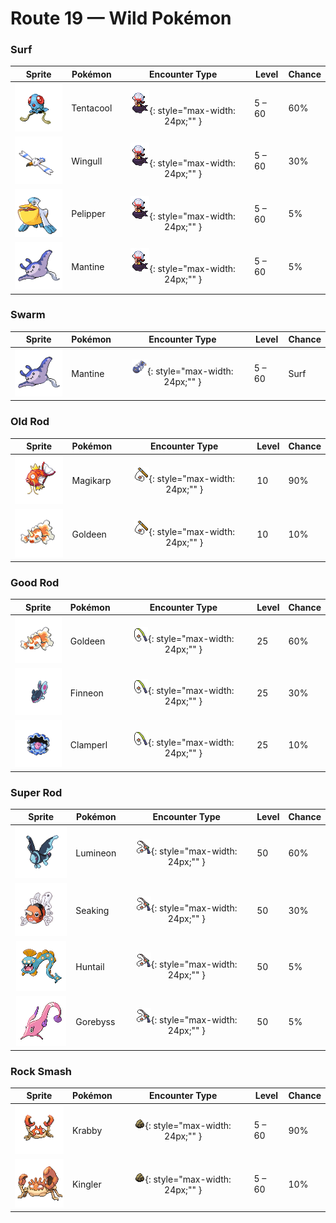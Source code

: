 # Route 19 — Wild Pokémon

### Surf

| Sprite | Pokémon | Encounter Type | Level | Chance |
|:------:|---------|:--------------:|-------|--------|
| ![Tentacool](../../assets/sprites/tentacool/front.gif "When the tide goes out, dehydrated TENTACOOL remains can be found washed up on the shore.") | Tentacool | ![Surf](../../assets/encounter_types/surf.png "Surf"){: style="max-width: 24px;"" } | 5 – 60 | 60% |
| ![Wingull](../../assets/sprites/wingull/front.gif "It soars on updrafts without flapping its wings. It makes a nest on sheer cliffs at the sea’s edge.") | Wingull | ![Surf](../../assets/encounter_types/surf.png "Surf"){: style="max-width: 24px;"" } | 5 – 60 | 30% |
| ![Pelipper](../../assets/sprites/pelipper/front.gif "It protects its young in its beak. It bobs on waves, resting on them on days when the waters are calm.") | Pelipper | ![Surf](../../assets/encounter_types/surf.png "Surf"){: style="max-width: 24px;"" } | 5 – 60 | 5% |
| ![Mantine](../../assets/sprites/mantine/front.gif "As it majestically swims, it doesn’t care if REMORAID attach to it for scavenging its leftovers.") | Mantine | ![Surf](../../assets/encounter_types/surf.png "Surf"){: style="max-width: 24px;"" } | 5 – 60 | 5% |

### Swarm

| Sprite | Pokémon | Encounter Type | Level | Chance |
|:------:|---------|:--------------:|-------|--------|
| ![Mantine](../../assets/sprites/mantine/front.gif "As it majestically swims, it doesn’t care if REMORAID attach to it for scavenging its leftovers.") | Mantine | ![Swarm](../../assets/encounter_types/swarm.png "Swarm"){: style="max-width: 24px;"" } | 5 – 60 | Surf |

### Old Rod

| Sprite | Pokémon | Encounter Type | Level | Chance |
|:------:|---------|:--------------:|-------|--------|
| ![Magikarp](../../assets/sprites/magikarp/front.gif "An underpowered, pathetic Pokémon. It may jump high on rare occasions, but usually not more than seven feet.") | Magikarp | ![Old Rod](../../assets/encounter_types/old_rod.png "Old Rod"){: style="max-width: 24px;"" } | 10 | 90% |
| ![Goldeen](../../assets/sprites/goldeen/front.gif "Its dorsal, pectoral and tail fins wave elegantly in water. That is why it is known as the water dancer.") | Goldeen | ![Old Rod](../../assets/encounter_types/old_rod.png "Old Rod"){: style="max-width: 24px;"" } | 10 | 10% |

### Good Rod

| Sprite | Pokémon | Encounter Type | Level | Chance |
|:------:|---------|:--------------:|-------|--------|
| ![Goldeen](../../assets/sprites/goldeen/front.gif "Its dorsal, pectoral and tail fins wave elegantly in water. That is why it is known as the water dancer.") | Goldeen | ![Good Rod](../../assets/encounter_types/good_rod.png "Good Rod"){: style="max-width: 24px;"" } | 25 | 60% |
| ![Finneon](../../assets/sprites/finneon/front.gif "Swimming and fluttering its two tail fins, it looks like a BEAUTIFLY. At night, the patterns on its tail fins softly shine.") | Finneon | ![Good Rod](../../assets/encounter_types/good_rod.png "Good Rod"){: style="max-width: 24px;"" } | 25 | 30% |
| ![Clamperl](../../assets/sprites/clamperl/front.gif "When it evolves, it makes a mysterious pearl that amplifies psychic powers when it’s held.") | Clamperl | ![Good Rod](../../assets/encounter_types/good_rod.png "Good Rod"){: style="max-width: 24px;"" } | 25 | 10% |

### Super Rod

| Sprite | Pokémon | Encounter Type | Level | Chance |
|:------:|---------|:--------------:|-------|--------|
| ![Lumineon](../../assets/sprites/lumineon/front.gif "LUMINEON swimming in the darkness of the deep sea look like stars shining in the night sky.") | Lumineon | ![Super Rod](../../assets/encounter_types/super_rod.png "Super Rod"){: style="max-width: 24px;"" } | 50 | 60% |
| ![Seaking](../../assets/sprites/seaking/front.gif "During spawning season, SEAKING gather from all over, causing rivers to appear a brilliant red.") | Seaking | ![Super Rod](../../assets/encounter_types/super_rod.png "Super Rod"){: style="max-width: 24px;"" } | 50 | 30% |
| ![Huntail](../../assets/sprites/huntail/front.gif "It lives deep in the pitch-dark sea. It attracts prey by moving its tail in mimicry of a small animal.") | Huntail | ![Super Rod](../../assets/encounter_types/super_rod.png "Super Rod"){: style="max-width: 24px;"" } | 50 | 5% |
| ![Gorebyss](../../assets/sprites/gorebyss/front.gif "Its pink body becomes more vivid with the rise of water temperatures in the springtime.") | Gorebyss | ![Super Rod](../../assets/encounter_types/super_rod.png "Super Rod"){: style="max-width: 24px;"" } | 50 | 5% |

### Rock Smash

| Sprite | Pokémon | Encounter Type | Level | Chance |
|:------:|---------|:--------------:|-------|--------|
| ![Krabby](../../assets/sprites/krabby/front.gif "If it senses danger approaching, it cloaks itself with bubbles from its mouth so it will look bigger.") | Krabby | ![Rock Smash](../../assets/encounter_types/rock_smash.png "Rock Smash"){: style="max-width: 24px;"" } | 5 – 60 | 90% |
| ![Kingler](../../assets/sprites/kingler/front.gif "It can hardly lift its massive, overgrown pincer. The pincer’s size makes it difficult to aim properly.") | Kingler | ![Rock Smash](../../assets/encounter_types/rock_smash.png "Rock Smash"){: style="max-width: 24px;"" } | 5 – 60 | 10% |


